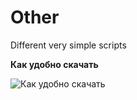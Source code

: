 # Other
Different very simple scripts

**Как удобно скачать**

![Как удобно скачать](https://i.imgur.com/igcFdoh.gif)
